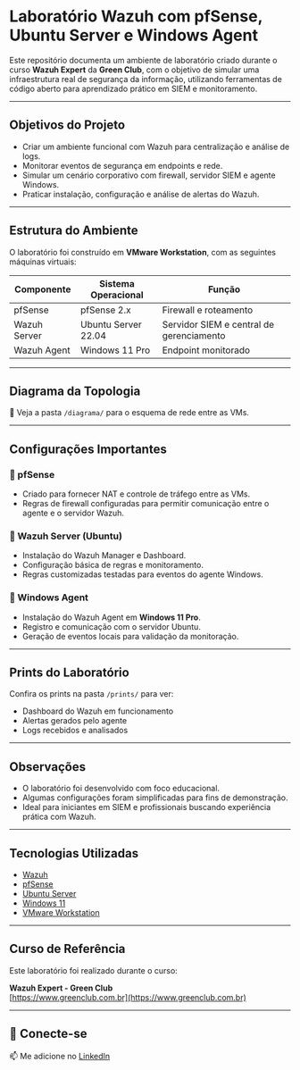 # Laboratório Wazuh com pfSense, Ubuntu Server e Windows Agent

Este repositório documenta um ambiente de laboratório criado durante o curso **Wazuh Expert** da **Green Club**, com o objetivo de simular uma infraestrutura real de segurança da informação, utilizando ferramentas de código aberto para aprendizado prático em SIEM e monitoramento.

---

## Objetivos do Projeto

- Criar um ambiente funcional com Wazuh para centralização e análise de logs.
- Monitorar eventos de segurança em endpoints e rede.
- Simular um cenário corporativo com firewall, servidor SIEM e agente Windows.
- Praticar instalação, configuração e análise de alertas do Wazuh.

---

## Estrutura do Ambiente

O laboratório foi construído em **VMware Workstation**, com as seguintes máquinas virtuais:

| Componente     | Sistema Operacional    | Função                                    |
|----------------|------------------------|-------------------------------------------|
| pfSense        | pfSense 2.x            | Firewall e roteamento                     |
| Wazuh Server   | Ubuntu Server 22.04    | Servidor SIEM e central de gerenciamento  |
| Wazuh Agent    | Windows 11 Pro         | Endpoint monitorado                       |

---

## Diagrama da Topologia

📁 Veja a pasta `/diagrama/` para o esquema de rede entre as VMs.

---

##  Configurações Importantes

### 🔸 pfSense
- Criado para fornecer NAT e controle de tráfego entre as VMs.
- Regras de firewall configuradas para permitir comunicação entre o agente e o servidor Wazuh.

### 🔸 Wazuh Server (Ubuntu)
- Instalação do Wazuh Manager e Dashboard.
- Configuração básica de regras e monitoramento.
- Regras customizadas testadas para eventos do agente Windows.

### 🔸 Windows Agent
- Instalação do Wazuh Agent em **Windows 11 Pro**.
- Registro e comunicação com o servidor Ubuntu.
- Geração de eventos locais para validação da monitoração.

---

## Prints do Laboratório

Confira os prints na pasta `/prints/` para ver:

- Dashboard do Wazuh em funcionamento
- Alertas gerados pelo agente
- Logs recebidos e analisados

---

## Observações

- O laboratório foi desenvolvido com foco educacional.
- Algumas configurações foram simplificadas para fins de demonstração.
- Ideal para iniciantes em SIEM e profissionais buscando experiência prática com Wazuh.

---

## Tecnologias Utilizadas

- [Wazuh](https://wazuh.com/)
- [pfSense](https://www.pfsense.org/)
- [Ubuntu Server](https://ubuntu.com/)
- [Windows 11](https://www.microsoft.com/)
- [VMware Workstation](https://www.vmware.com/products/workstation.html)

---

## Curso de Referência

Este laboratório foi realizado durante o curso:

**Wazuh Expert - Green Club**  
[https://www.greenclub.com.br](https://www.greenclub.com.br)

---

## 🤝 Conecte-se

📫 Me adicione no [LinkedIn](https://www.linkedin.com/in/juliorodrigop/)
